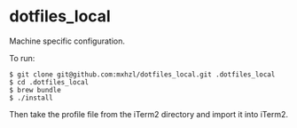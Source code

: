 # dotfiles_local

Machine specific configuration.

To run:

```
$ git clone git@github.com:mxhzl/dotfiles_local.git .dotfiles_local
$ cd .dotfiles_local
$ brew bundle
$ ./install
```

Then take the profile file from the iTerm2 directory and import it into iTerm2.
